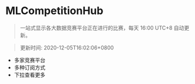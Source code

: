 # MLCompetitionHub

> 一站式显示各大数据竞赛平台正在进行的比赛，每天 16:00 UTC+8 自动更新。
  
> 更新时间: 2020-12-05T16:02:06+0800 

* 多家竞赛平台
* 多种订阅方式
* 下拉查看更多